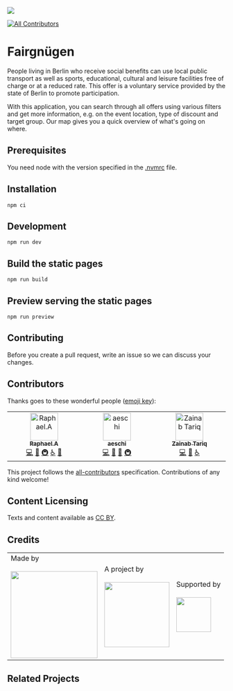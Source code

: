 ![](https://img.shields.io/badge/Built%20with%20%E2%9D%A4%EF%B8%8F-at%20Technologiestiftung%20Berlin-blue)

<!-- ALL-CONTRIBUTORS-BADGE:START - Do not remove or modify this section -->
[![All Contributors](https://img.shields.io/badge/all_contributors-3-orange.svg?style=flat-square)](#contributors-)
<!-- ALL-CONTRIBUTORS-BADGE:END -->

# Fairgnügen

People living in Berlin who receive social benefits can use local public transport as well as sports, educational,
cultural and leisure facilities free of charge or at a reduced rate. This offer is a voluntary service provided by
the state of Berlin to promote participation.

With this application, you can search through all offers using various filters and get more information, e.g. on
the event location, type of discount and target group. Our map gives you a quick overview of what's going on where.

## Prerequisites

You need node with the version specified in the [.nvmrc](.nvmrc) file.

## Installation

```
npm ci
```

## Development

```
npm run dev
```

## Build the static pages

```
npm run build
```

## Preview serving the static pages

```
npm run preview
```

## Contributing

Before you create a pull request, write an issue so we can discuss your changes.

## Contributors

Thanks goes to these wonderful people ([emoji key](https://allcontributors.org/docs/en/emoji-key)):

<!-- ALL-CONTRIBUTORS-LIST:START - Do not remove or modify this section -->
<!-- prettier-ignore-start -->
<!-- markdownlint-disable -->
<table>
  <tbody>
    <tr>
      <td align="center" valign="top" width="14.28%"><a href="https://github.com/raphael-arce"><img src="https://avatars.githubusercontent.com/u/8709861?v=4?s=64" width="64px;" alt="Raphael.A"/><br /><sub><b>Raphael.A</b></sub></a><br /><a href="https://github.com/technologiestiftung/fairgnuegen/commits?author=raphael-arce" title="Code">💻</a> <a href="#maintenance-raphael-arce" title="Maintenance">🚧</a> <a href="#infra-raphael-arce" title="Infrastructure (Hosting, Build-Tools, etc)">🚇</a> <a href="#a11y-raphael-arce" title="Accessibility">️️️️♿️</a> <a href="https://github.com/technologiestiftung/fairgnuegen/commits?author=raphael-arce" title="Documentation">📖</a></td>
      <td align="center" valign="top" width="14.28%"><a href="https://github.com/aeschi"><img src="https://avatars.githubusercontent.com/u/56318362?v=4?s=64" width="64px;" alt="aeschi"/><br /><sub><b>aeschi</b></sub></a><br /><a href="https://github.com/technologiestiftung/fairgnuegen/commits?author=aeschi" title="Code">💻</a> <a href="#design-aeschi" title="Design">🎨</a> <a href="#maintenance-aeschi" title="Maintenance">🚧</a> <a href="#infra-aeschi" title="Infrastructure (Hosting, Build-Tools, etc)">🚇</a></td>
      <td align="center" valign="top" width="14.28%"><a href="https://github.com/zainab-tariq"><img src="https://avatars.githubusercontent.com/u/15946816?v=4?s=64" width="64px;" alt="Zainab Tariq"/><br /><sub><b>Zainab Tariq</b></sub></a><br /><a href="https://github.com/technologiestiftung/fairgnuegen/commits?author=zainab-tariq" title="Code">💻</a> <a href="#maintenance-zainab-tariq" title="Maintenance">🚧</a> <a href="#a11y-zainab-tariq" title="Accessibility">️️️️♿️</a></td>
    </tr>
  </tbody>
</table>

<!-- markdownlint-restore -->
<!-- prettier-ignore-end -->

<!-- ALL-CONTRIBUTORS-LIST:END -->

This project follows the [all-contributors](https://github.com/all-contributors/all-contributors) specification. Contributions of any kind welcome!

## Content Licensing

Texts and content available as [CC BY](https://creativecommons.org/licenses/by/3.0/de/).

## Credits

<table>
  <tr>
    <td>
      Made by <a href="https://citylab-berlin.org/de/start/">
        <br />
        <br />
        <img width="200" src="https://logos.citylab-berlin.org/logo-citylab-berlin.svg" />
      </a>
    </td>
    <td>
      A project by <a href="https://www.technologiestiftung-berlin.de/">
        <br />
        <br />
        <img width="150" src="https://logos.citylab-berlin.org/logo-technologiestiftung-berlin-de.svg" />
      </a>
    </td>
    <td>
      Supported by <a href="https://www.berlin.de/rbmskzl/">
        <br />
        <br />
        <img width="80" src="https://logos.citylab-berlin.org/logo-berlin-senatskanzelei-de.svg" />
      </a>
    </td>
  </tr>
</table>

## Related Projects
